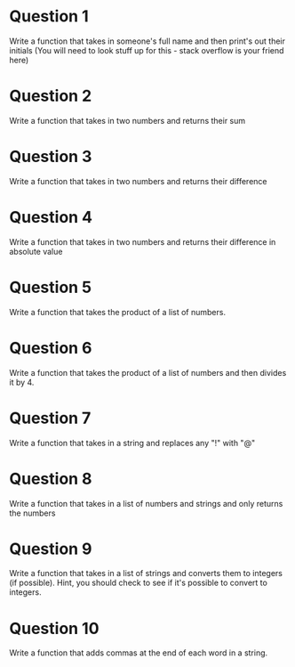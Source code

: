 # Question 1

Write a function that takes in someone's full name and then print's out their initials (You will need to look stuff up for this - stack overflow is your friend here)

# Question 2

Write a function that takes in two numbers and returns their sum

# Question 3

Write a function that takes in two numbers and returns their difference

# Question 4

Write a function that takes in two numbers and returns their difference in absolute value

# Question 5

Write a function that takes the product of a list of numbers.

# Question 6

Write a function that takes the product of a list of numbers and then divides it by 4.

# Question 7

Write a function that takes in a string and replaces any "!" with "@"

# Question 8

Write a function that takes in a list of numbers and strings and only returns the numbers

# Question 9

Write a function that takes in a list of strings and converts them to integers (if possible).  Hint, you should check to see if it's possible to convert to integers.

# Question 10

Write a function that adds commas at the end of each word in a string.